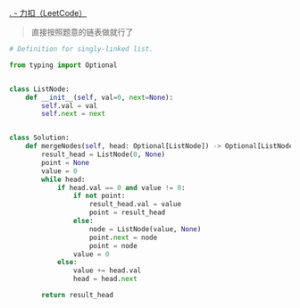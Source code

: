 [. - 力扣（LeetCode）](https://leetcode.cn/problems/merge-nodes-in-between-zeros/)

> 直接按照题意的链表做就行了

```python
# Definition for singly-linked list.

from typing import Optional


class ListNode:
	def __init__(self, val=0, next=None):
		self.val = val
		self.next = next


class Solution:
	def mergeNodes(self, head: Optional[ListNode]) -> Optional[ListNode]:
		result_head = ListNode(0, None)
		point = None
		value = 0
		while head:
			if head.val == 0 and value != 0:
				if not point:
					result_head.val = value
					point = result_head
				else:
					node = ListNode(value, None)
					point.next = node
					point = node
				value = 0
			else:
				value += head.val
				head = head.next

		return result_head
```
